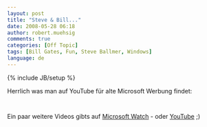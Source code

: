 ```yaml
---
layout: post
title: "Steve & Bill..."
date: 2008-05-28 06:18
author: robert.muehsig
comments: true
categories: [Off Topic]
tags: [Bill Gates, Fun, Steve Ballmer, Windows]
language: de
---
```

{% include JB/setup %}
<p>Herrlich was man auf YouTube für alte Microsoft Werbung findet:</p> <p> <div class="wlWriterSmartContent" id="scid:5737277B-5D6D-4f48-ABFC-DD9C333F4C5D:e376d600-c39a-4614-a9de-ab33210fd8b5" style="padding-right: 0px; display: inline; padding-left: 0px; padding-bottom: 0px; margin: 0px; padding-top: 0px"><div id="3e79218f-173c-4f0b-ae91-68abdf23a4af" style="margin: 0px; padding: 0px; display: inline;"><div><a href="http://www.youtube.com/watch?v=PrwnJDQy0ic" target="_new"><img src="{{BASE_PATH}}/assets/wp-images/videobf1ca7aab866.jpg" galleryimg="no" onload="var downlevelDiv = document.getElementById('3e79218f-173c-4f0b-ae91-68abdf23a4af'); downlevelDiv.innerHTML = &quot;&lt;div&gt;&lt;object width=\&quot;425\&quot; height=\&quot;355\&quot;&gt;&lt;param name=\&quot;movie\&quot; value=\&quot;http://www.youtube.com/v/PrwnJDQy0ic\&quot;&gt;&lt;\/param&gt;&lt;param name=\&quot;wmode\&quot; value=\&quot;transparent\&quot;&gt;&lt;\/param&gt;&lt;embed src=\&quot;http://www.youtube.com/v/PrwnJDQy0ic\&quot; type=\&quot;application/x-shockwave-flash\&quot; wmode=\&quot;transparent\&quot; width=\&quot;425\&quot; height=\&quot;355\&quot;&gt;&lt;\/embed&gt;&lt;\/object&gt;&lt;\/div&gt;&quot;;" alt=""></a></div></div></div></p> <div class="wlWriterSmartContent" id="scid:5737277B-5D6D-4f48-ABFC-DD9C333F4C5D:143fca10-050d-4a42-a0e9-44ff4ad6d2cd" style="padding-right: 0px; display: inline; padding-left: 0px; padding-bottom: 0px; margin: 0px; padding-top: 0px"><div id="7be3a2c6-cd3e-47b0-bb51-d8f40201d386" style="margin: 0px; padding: 0px; display: inline;"><div><a href="http://www.youtube.com/watch?v=IY2j_GPIqRA" target="_new"><img src="{{BASE_PATH}}/assets/wp-images/video8831743f4c33.jpg" galleryimg="no" onload="var downlevelDiv = document.getElementById('7be3a2c6-cd3e-47b0-bb51-d8f40201d386'); downlevelDiv.innerHTML = &quot;&lt;div&gt;&lt;object width=\&quot;425\&quot; height=\&quot;355\&quot;&gt;&lt;param name=\&quot;movie\&quot; value=\&quot;http://www.youtube.com/v/IY2j_GPIqRA\&quot;&gt;&lt;\/param&gt;&lt;param name=\&quot;wmode\&quot; value=\&quot;transparent\&quot;&gt;&lt;\/param&gt;&lt;embed src=\&quot;http://www.youtube.com/v/IY2j_GPIqRA\&quot; type=\&quot;application/x-shockwave-flash\&quot; wmode=\&quot;transparent\&quot; width=\&quot;425\&quot; height=\&quot;355\&quot;&gt;&lt;\/embed&gt;&lt;\/object&gt;&lt;\/div&gt;&quot;;" alt=""></a></div></div></div> <p>Ein paar weitere Videos gibts auf <a href="http://www.microsoft-watch.com/content/corporate/the_steve_and_bill_show.html?kc=MWRSS02129TX1K0000535">Microsoft Watch</a> - oder <a href="http://www.youtube.com/results?search_query=Steve+Ballmer+Bill+Gates&amp;search_type=">YouTube</a> ;)</p>

